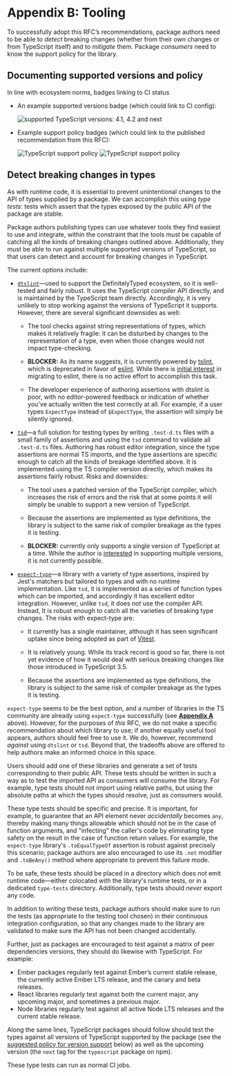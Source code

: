 # Appendix B: Tooling

To successfully adopt this RFC’s recommendations, package authors need to be able to *detect* breaking changes (whether from their own changes or from TypeScript itself) and to *mitigate* them. Package *consumers* need to know the support policy for the library.

<!-- toc -->

## Documenting supported versions and policy

In line with ecosystem norms, badges linking to CI status

- An example supported versions badge (which could link to CI config):

    ![supported TypeScript versions: 4.1, 4.2 and next](https://img.shields.io/badge/TS%20Versions-4.1%20%7C%204.2%20%7C%20next-blue)

- Example support policy badges (which could link to the published recommendation from this RFC):

    ![TypeScript support policy](https://img.shields.io/badge/TS%20Support-Rolling%20Window-purple) ![TypeScript support policy](https://img.shields.io/badge/TS%20Support-Simple%20Majors-purple)


## Detect breaking changes in types

As with runtime code, it is essential to prevent unintentional changes to the API of types supplied by a package. We can accomplish this using *type tests*: tests which assert that the types exposed by the public API of the package are stable.

Package authors publishing types can use whatever tools they find easiest to use and integrate, within the constraint that the tools must be capable of catching all the kinds of breaking changes outlined above. Additionally, they must be able to run against multiple supported versions of TypeScript, so that users can detect and account for breaking changes in TypeScript.

The current options include:

-   [`dtslint`][dtslint]—used to support the DefinitelyTyped ecosystem, so it is well-tested and fairly robust. It uses the TypeScript compiler API directly, and is maintained by the TypeScript team directly. Accordingly, it is very unlikely to stop working against the versions of TypeScript it supports. However, there are several significant downsides as well:

    -   The tool checks against string representations of types, which makes it relatively fragile: it can be disturbed by changes to the representation of a type, even when those changes would not impact type-checking.

    -   **BLOCKER:** As its name suggests, it is currently powered by [tslint][tslint], which is deprecated in favor of [eslint][eslint]. While there is [initial interest][eslint-migration] in migrating to eslint, there is no active effort to accomplish this task.

    -   The developer experience of authoring assertions with dtslint is poor, with no editor-powered feedback or indication of whether you've actually written the test correctly at all. For example, if a user types `ExpectType` instead of `$ExpectType`, the assertion will simply be silently ignored.

- [`tsd`][tsd]—a full solution for testing types by writing `.test-d.ts` files with a small family of assertions and using the `tsd` command to validate all `.test-d.ts` files. Authoring has robust editor integration, since the type assertions are normal TS imports, and the type assertions are specific enough to catch all the kinds of breakage identified above. It is implemented using the TS compiler version directly, which makes its assertions fairly robust. Risks and downsides:

    -   The tool uses a patched version of the TypeScript compiler, which increases the risk of errors and the risk that at some points it will simply be unable to support a new version of TypeScript.

    -   Because the assertions are implemented as type definitions, the library is subject to the same risk of compiler breakage as the types it is testing.

    -   **BLOCKER:**  currently only supports a single version of TypeScript at a time. While the author is [interested][tsd-versions] in supporting multiple versions, it is not currently possible.

- [`expect-type`][expect-type]—a library with a variety of type assertions, inspired by Jest's matchers but tailored to types and with no runtime implementation. Like `tsd`, it is implemented as a series of function types which can be imported, and accordingly it has excellent editor integration. However, unlike `tsd`, it does *not* use the compiler API. Instead,  It is robust enough to catch all the varieties of breaking type changes. The risks with expect-type are:

    -   It currently has a single maintainer, although it has seen significant uptake since being adopted as part of [Vitest][vitest].

    -   It is relatively young. While its track record is good so far, there is not yet evidence of how it would deal with serious breaking changes like those introduced in TypeScript 3.5.

    -   Because the assertions are implemented as type definitions, the library is subject to the same risk of compiler breakage as the types it is testing.

[vitest]: https://vitest.dev

`expect-type` seems to be the best option, and a number of libraries in the TS community are already using `expect-type` successfully (see [**Appendix A**](./a-adopters.md) above). However, for the purposes of *this* RFC, we do not make a specific recommendation about which library to use; if another equally useful tool appears, authors should feel free to use it. We do, however, recommend *against* using `dtslint` or `tsd`. Beyond that, the tradeoffs above are offered to help authors make an informed choice in this space.

Users should add one of these libraries and generate a set of tests corresponding to their public API. These tests should be written in such a way as to test the imported API as consumers will consume the library. For example, type tests should not import using relative paths, but using the absolute paths at which the types should resolve, just as consumers would.

These type tests should be specific and precise. It is important, for example, to guarantee that an API element never *accidentally* becomes `any`, thereby making many things allowable which should not be in the case of function arguments, and "infecting" the caller's code by eliminating type safety on the result in the case of function return values. For example, the `expect-type` library's `.toEqualTypeOf` assertion is robust against precisely this scenario; package authors are also encouraged to use its `.not` modifier and `.toBeAny()` method where appropriate to prevent this failure mode.

To be safe, these tests should be placed in a directory which does not emit runtime code—either colocated with the library's runtime tests, or in a dedicated `type-tests` directory. Additionally, type tests should *never* export any code.

[dtslint]: https://github.com/microsoft/dtslint
[tslint]: https://github.com/palantir/tslint
[eslint]: https://github.com/eslint/eslint
[eslint-migration]: https://github.com/microsoft/dtslint/issues/300
[tsd]: https://github.com/SamVerschueren/tsd
[tsd-versions]: https://github.com/SamVerschueren/tsd/issues/47
[expect-type]: https://github.com/mmkal/ts/tree/master/packages/expect-type#readme

In addition to *writing* these tests, package authors should make sure to run the tests (as appropriate to the testing tool chosen) in their continuous integration configuration, so that any changes made to the library are validated to make sure the API has not been changed accidentally.

Further, just as packages are encouraged to test against a matrix of peer dependencies versions, they should do likewise with TypeScript. For example:

- Ember packages regularly test against Ember’s current stable release, the currently active Ember LTS release, and the canary and beta releases.
- React libraries regularly test against both the current major, any upcoming major, and sometimes a previous major.
- Node libraries regularly test against all active Node LTS releases and the current stable release.

Along the same lines, TypeScript packages should follow should test the types against all versions of TypeScript supported by the package (see the [suggested policy for version support](#supported-compiler-versions) below) as well as the upcoming version (the `next` tag for the `typescript` package on npm).

These type tests can run as normal CI jobs.
